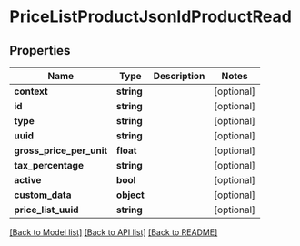 # PriceListProductJsonldProductRead

## Properties
Name | Type | Description | Notes
------------ | ------------- | ------------- | -------------
**context** | **string** |  | [optional] 
**id** | **string** |  | [optional] 
**type** | **string** |  | [optional] 
**uuid** | **string** |  | [optional] 
**gross_price_per_unit** | **float** |  | [optional] 
**tax_percentage** | **string** |  | [optional] 
**active** | **bool** |  | [optional] 
**custom_data** | **object** |  | [optional] 
**price_list_uuid** | **string** |  | [optional] 

[[Back to Model list]](../../README.md#documentation-for-models) [[Back to API list]](../../README.md#documentation-for-api-endpoints) [[Back to README]](../../README.md)

